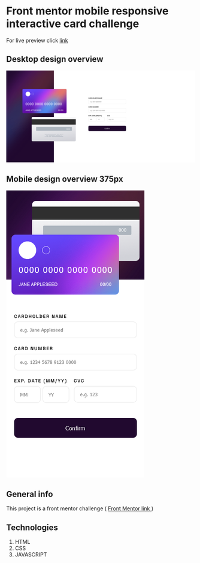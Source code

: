 # Front mentor mobile responsive interactive card challenge

For live preview click [link](https://extraordinary-gingersnap-6484df.netlify.app)



## Desktop design overview
![Desktop design overview](./assets/img/finished/desktop.png "San Juan Mountains")

## Mobile design overview 375px 
![Desktop design overview](./assets/img/finished/mobile.png "San Juan Mountains")


## General info
This project is a front mentor challenge ( [Front Mentor link ](https://www.frontendmentor.io/home))

## Technologies

1. HTML
1. CSS
1. JAVASCRIPT





